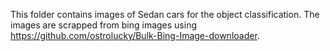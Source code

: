 This folder contains images of Sedan cars for the object classification. The images are scrapped from bing images using https://github.com/ostrolucky/Bulk-Bing-Image-downloader.
